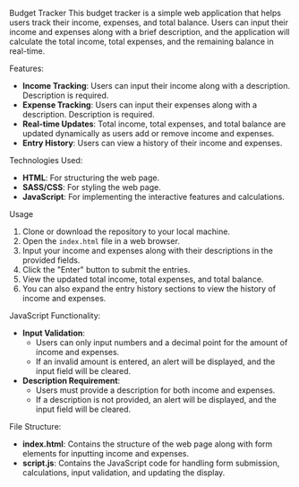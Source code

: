 Budget Tracker
This budget tracker is a simple web application that helps users track their income, expenses, and total balance. Users can input their income and expenses along with a brief description, and the application will calculate the total income, total expenses, and the remaining balance in real-time.


Features:
- **Income Tracking**: Users can input their income along with a description. Description is required.
- **Expense Tracking**: Users can input their expenses along with a description. Description is required.
- **Real-time Updates**: Total income, total expenses, and total balance are updated dynamically as users add or remove income and expenses.
- **Entry History**: Users can view a history of their income and expenses.

Technologies Used:
- **HTML**: For structuring the web page.
- **SASS/CSS**: For styling the web page.
- **JavaScript**: For implementing the interactive features and calculations.

Usage
1. Clone or download the repository to your local machine.
2. Open the `index.html` file in a web browser.
3. Input your income and expenses along with their descriptions in the provided fields.
4. Click the "Enter" button to submit the entries.
5. View the updated total income, total expenses, and total balance.
6. You can also expand the entry history sections to view the history of income and expenses.

JavaScript Functionality:
- **Input Validation**: 
  - Users can only input numbers and a decimal point for the amount of income and expenses.
  - If an invalid amount is entered, an alert will be displayed, and the input field will be cleared.
- **Description Requirement**: 
  - Users must provide a description for both income and expenses.
  - If a description is not provided, an alert will be displayed, and the input field will be cleared.

File Structure:
- **index.html**: Contains the structure of the web page along with form elements for inputting income and expenses.
- **script.js**: Contains the JavaScript code for handling form submission, calculations, input validation, and updating the display.
